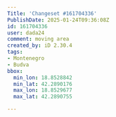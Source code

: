 ```yaml
---
Title: 'Changeset #161704336'
PublishDate: 2025-01-24T09:36:08Z
id: 161704336
user: dada24
comment: moving area
created_by: iD 2.30.4
tags:
- Montenegro
- Budva
bbox:
  min_lon: 18.8528842
  min_lat: 42.2890176
  max_lon: 18.8529677
  max_lat: 42.2890755

---
```

